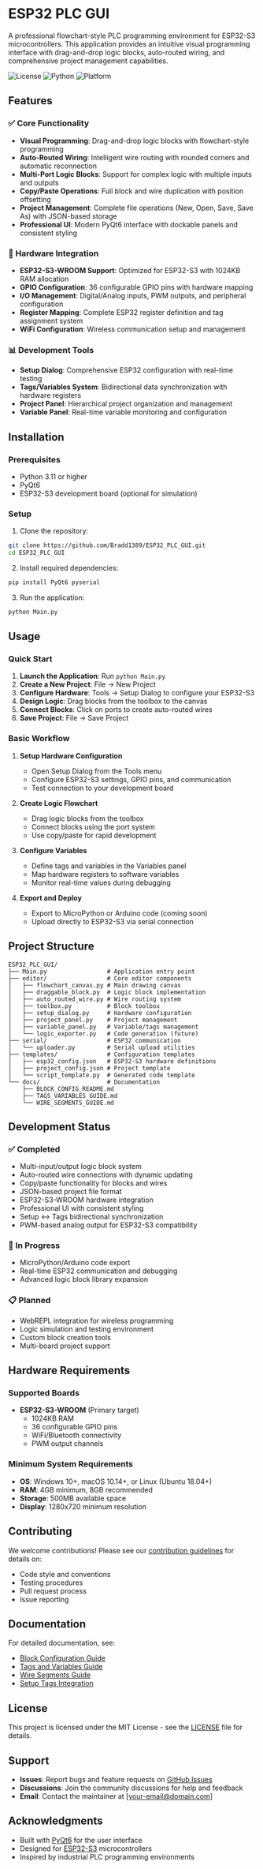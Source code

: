 # ESP32 PLC GUI

A professional flowchart-style PLC programming environment for ESP32-S3 microcontrollers. This application provides an intuitive visual programming interface with drag-and-drop logic blocks, auto-routed wiring, and comprehensive project management capabilities.

![License](https://img.shields.io/badge/license-MIT-blue.svg)
![Python](https://img.shields.io/badge/python-3.11+-blue.svg)
![Platform](https://img.shields.io/badge/platform-Windows%20%7C%20Linux%20%7C%20macOS-lightgrey.svg)

## Features

### ✅ Core Functionality
- **Visual Programming**: Drag-and-drop logic blocks with flowchart-style programming
- **Auto-Routed Wiring**: Intelligent wire routing with rounded corners and automatic reconnection
- **Multi-Port Logic Blocks**: Support for complex logic with multiple inputs and outputs
- **Copy/Paste Operations**: Full block and wire duplication with position offsetting
- **Project Management**: Complete file operations (New, Open, Save, Save As) with JSON-based storage
- **Professional UI**: Modern PyQt6 interface with dockable panels and consistent styling

### 🔧 Hardware Integration
- **ESP32-S3-WROOM Support**: Optimized for ESP32-S3 with 1024KB RAM allocation
- **GPIO Configuration**: 36 configurable GPIO pins with hardware mapping
- **I/O Management**: Digital/Analog inputs, PWM outputs, and peripheral configuration
- **Register Mapping**: Complete ESP32 register definition and tag assignment system
- **WiFi Configuration**: Wireless communication setup and management

### 📊 Development Tools
- **Setup Dialog**: Comprehensive ESP32 configuration with real-time testing
- **Tags/Variables System**: Bidirectional data synchronization with hardware registers
- **Project Panel**: Hierarchical project organization and management
- **Variable Panel**: Real-time variable monitoring and configuration

## Installation

### Prerequisites
- Python 3.11 or higher
- PyQt6
- ESP32-S3 development board (optional for simulation)

### Setup
1. Clone the repository:
```bash
git clone https://github.com/Bradd1389/ESP32_PLC_GUI.git
cd ESP32_PLC_GUI
```

2. Install required dependencies:
```bash
pip install PyQt6 pyserial
```

3. Run the application:
```bash
python Main.py
```

## Usage

### Quick Start
1. **Launch the Application**: Run `python Main.py`
2. **Create a New Project**: File → New Project
3. **Configure Hardware**: Tools → Setup Dialog to configure your ESP32-S3
4. **Design Logic**: Drag blocks from the toolbox to the canvas
5. **Connect Blocks**: Click on ports to create auto-routed wires
6. **Save Project**: File → Save Project

### Basic Workflow
1. **Setup Hardware Configuration**
   - Open Setup Dialog from the Tools menu
   - Configure ESP32-S3 settings, GPIO pins, and communication
   - Test connection to your development board

2. **Create Logic Flowchart**
   - Drag logic blocks from the toolbox
   - Connect blocks using the port system
   - Use copy/paste for rapid development

3. **Configure Variables**
   - Define tags and variables in the Variables panel
   - Map hardware registers to software variables
   - Monitor real-time values during debugging

4. **Export and Deploy**
   - Export to MicroPython or Arduino code (coming soon)
   - Upload directly to ESP32-S3 via serial connection

## Project Structure

```
ESP32_PLC_GUI/
├── Main.py                 # Application entry point
├── editor/                 # Core editor components
│   ├── flowchart_canvas.py # Main drawing canvas
│   ├── draggable_block.py  # Logic block implementation
│   ├── auto_routed_wire.py # Wire routing system
│   ├── toolbox.py          # Block toolbox
│   ├── setup_dialog.py     # Hardware configuration
│   ├── project_panel.py    # Project management
│   ├── variable_panel.py   # Variable/tags management
│   └── logic_exporter.py   # Code generation (future)
├── serial/                 # ESP32 communication
│   └── uploader.py         # Serial upload utilities
├── templates/              # Configuration templates
│   ├── esp32_config.json   # ESP32-S3 hardware definitions
│   ├── project_config.json # Project template
│   └── script_template.py  # Generated code template
└── docs/                   # Documentation
    ├── BLOCK_CONFIG_README.md
    ├── TAGS_VARIABLES_GUIDE.md
    └── WIRE_SEGMENTS_GUIDE.md
```

## Development Status

### ✅ Completed
- Multi-input/output logic block system
- Auto-routed wire connections with dynamic updating
- Copy/paste functionality for blocks and wires
- JSON-based project file format
- ESP32-S3-WROOM hardware integration
- Professional UI with consistent styling
- Setup ↔ Tags bidirectional synchronization
- PWM-based analog output for ESP32-S3 compatibility

### 🚧 In Progress
- MicroPython/Arduino code export
- Real-time ESP32 communication and debugging
- Advanced logic block library expansion

### 📋 Planned
- WebREPL integration for wireless programming
- Logic simulation and testing environment
- Custom block creation tools
- Multi-board project support

## Hardware Requirements

### Supported Boards
- **ESP32-S3-WROOM** (Primary target)
  - 1024KB RAM
  - 36 configurable GPIO pins
  - WiFi/Bluetooth connectivity
  - PWM output channels

### Minimum System Requirements
- **OS**: Windows 10+, macOS 10.14+, or Linux (Ubuntu 18.04+)
- **RAM**: 4GB minimum, 8GB recommended
- **Storage**: 500MB available space
- **Display**: 1280x720 minimum resolution

## Contributing

We welcome contributions! Please see our [contribution guidelines](CONTRIBUTING.md) for details on:
- Code style and conventions
- Testing procedures
- Pull request process
- Issue reporting

## Documentation

For detailed documentation, see:
- [Block Configuration Guide](BLOCK_CONFIG_README.md)
- [Tags and Variables Guide](TAGS_VARIABLES_GUIDE.md)
- [Wire Segments Guide](WIRE_SEGMENTS_GUIDE.md)
- [Setup Tags Integration](SETUP_TAGS_INTEGRATION_GUIDE.md)

## License

This project is licensed under the MIT License - see the [LICENSE](LICENSE) file for details.

## Support

- **Issues**: Report bugs and feature requests on [GitHub Issues](https://github.com/Bradd1389/ESP32_PLC_GUI/issues)
- **Discussions**: Join the community discussions for help and feedback
- **Email**: Contact the maintainer at [your-email@domain.com]

## Acknowledgments

- Built with [PyQt6](https://www.riverbankcomputing.com/software/pyqt/) for the user interface
- Designed for [ESP32-S3](https://www.espressif.com/en/products/socs/esp32-s3) microcontrollers
- Inspired by industrial PLC programming environments